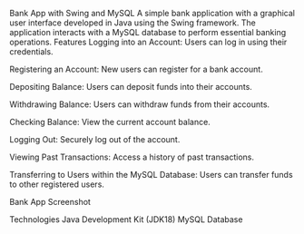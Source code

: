 Bank App with Swing and MySQL
A simple bank application with a graphical user interface developed in Java using the Swing framework.
The application interacts with a MySQL database to perform essential banking operations.
Features
Logging into an Account: Users can log in using their credentials.

Registering an Account: New users can register for a bank account.

Depositing Balance: Users can deposit funds into their accounts.

Withdrawing Balance: Users can withdraw funds from their accounts.

Checking Balance: View the current account balance.

Logging Out: Securely log out of the account.

Viewing Past Transactions: Access a history of past transactions.

Transferring to Users within the MySQL Database: Users can transfer funds to other registered users.

Bank App Screenshot

Technologies
Java Development Kit (JDK18)
MySQL Database
